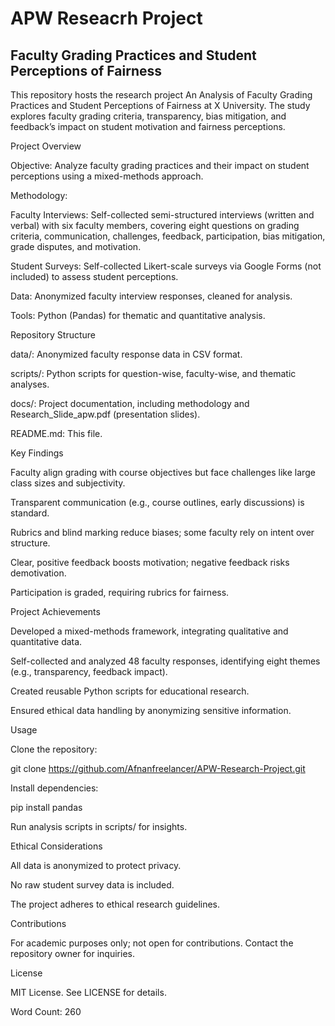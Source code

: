 # APW Reseacrh Project

## Faculty Grading Practices and Student Perceptions of Fairness

This repository hosts the research project An Analysis of Faculty Grading Practices and Student Perceptions of Fairness at X University. The study explores faculty grading criteria, transparency, bias mitigation, and feedback’s impact on student motivation and fairness perceptions.

Project Overview





Objective: Analyze faculty grading practices and their impact on student perceptions using a mixed-methods approach.



Methodology:





Faculty Interviews: Self-collected semi-structured interviews (written and verbal) with six faculty members, covering eight questions on grading criteria, communication, challenges, feedback, participation, bias mitigation, grade disputes, and motivation.



Student Surveys: Self-collected Likert-scale surveys via Google Forms (not included) to assess student perceptions.



Data: Anonymized faculty interview responses, cleaned for analysis.



Tools: Python (Pandas) for thematic and quantitative analysis.

Repository Structure





data/: Anonymized faculty response data in CSV format.



scripts/: Python scripts for question-wise, faculty-wise, and thematic analyses.



docs/: Project documentation, including methodology and Research_Slide_apw.pdf (presentation slides).



README.md: This file.

Key Findings





Faculty align grading with course objectives but face challenges like large class sizes and subjectivity.



Transparent communication (e.g., course outlines, early discussions) is standard.



Rubrics and blind marking reduce biases; some faculty rely on intent over structure.



Clear, positive feedback boosts motivation; negative feedback risks demotivation.



Participation is graded, requiring rubrics for fairness.

Project Achievements





Developed a mixed-methods framework, integrating qualitative and quantitative data.



Self-collected and analyzed 48 faculty responses, identifying eight themes (e.g., transparency, feedback impact).



Created reusable Python scripts for educational research.



Ensured ethical data handling by anonymizing sensitive information.

Usage





Clone the repository:

git clone https://github.com/Afnanfreelancer/APW-Research-Project.git



Install dependencies:

pip install pandas



Run analysis scripts in scripts/ for insights.

Ethical Considerations





All data is anonymized to protect privacy.



No raw student survey data is included.



The project adheres to ethical research guidelines.

Contributions

For academic purposes only; not open for contributions. Contact the repository owner for inquiries.

License

MIT License. See LICENSE for details.

Word Count: 260
